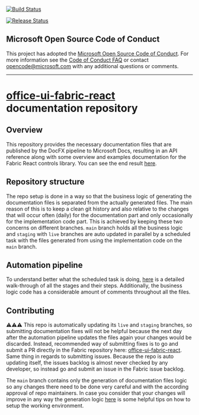 [![Build Status](https://dev.azure.com/uifabric/fabricpublic/_apis/build/status/OUFR-dev-docs%20Update?branchName=master)](https://dev.azure.com/uifabric/fabricpublic/_build/latest?definitionId=107&branchName=master)

[![Release Status](https://vsrm.dev.azure.com/uifabric/_apis/public/Release/badge/cd9e4e13-b8db-429a-9c21-499bf1c98639/1/1)](https://dev.azure.com/uifabric/fabricpublic/_release?view=all&definitionId=1)

## Microsoft Open Source Code of Conduct

This project has adopted the [Microsoft Open Source Code of Conduct](https://opensource.microsoft.com/codeofconduct/).
For more information see the [Code of Conduct FAQ](https://opensource.microsoft.com/codeofconduct/faq/) or contact [opencode@microsoft.com](mailto:opencode@microsoft.com) with any additional questions or comments.

<hr>

# [office-ui-fabric-react](https://github.com/OfficeDev/office-ui-fabric-react) documentation repository

## Overview

This repository provides the necessary documentation files that are published by the DocFX pipeline to Microsoft Docs, resulting in an API reference along with some overview and examples documentation for the Fabric React controls library. You can see the end result [here](https://docs.microsoft.com/en-us/javascript/api/getstarted/getstartedpage?view=office-ui-fabric-react-latest).

## Repository structure

The repo setup is done in a way so that the business logic of generating the documentation files is separated from the actually generated files. The main reason of this is to keep a clean git history and also relative to the changes that will occur often (daily) for the documentation part and only occasionally for the implementation code part. This is achieved by keeping these two concerns on different branches. `main` branch holds all the business logic and `staging` with `live` branches are auto updated in parallel by a scheduled task with the files generated from using the implementation code on the `main` branch.

## Automation pipeline

To understand better what the scheduled task is doing, [here](dev-docs/PIPELINE_FLOW.md) is a detailed walk-through of all the stages and their steps. Additionally, the business logic code has a considerable amount of comments throughout all the files.

## Contributing

⚠️⚠️⚠️ This repo is automatically updating its `live` and `staging` branches, so submitting documentation fixes will not be helpful because the next day after the automation pipeline updates the files again your changes would be discarded. Instead, recommended way of submitting fixes is to go and submit a PR directly in the Fabric repository here: [office-ui-fabric-react](https://github.com/OfficeDev/office-ui-fabric-react). Same thing in regards to submitting issues. Because the repo is auto updating itself, the issues backlog is almost never checked by any developer, so instead go and submit an issue in the Fabric issue backlog.

The `main` branch contains only the generation of documentation files logic so any changes there need to be done very careful and with the according approval of repo maintainers. In case you consider that your changes will improve in any way the generation logic [here](dev-docs/CONTRIBUTING.md) is some helpful tips on how to setup the working environment.
